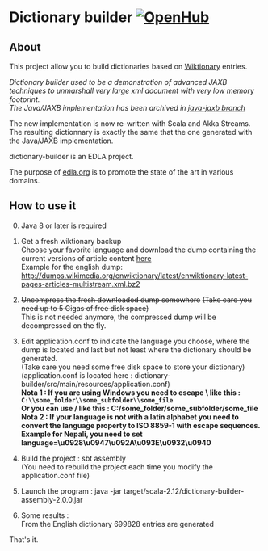 # Dictionary builder [![OpenHub](http://www.openhub.net/p/dictionary-builder/widgets/project_thin_badge.gif)](https://www.openhub.net/p/dictionary-builder)
## About ##
This project allow you to build dictionaries based on [Wiktionary](http://www.wiktionary.org/) entries.   

*Dictionary builder used to be a demonstration of advanced JAXB techniques to unmarshall very large xml document with very low memory footprint.   
The Java/JAXB implementation has been archived in [java-jaxb branch](https://github.com/newca12/dictionary-builder/tree/java-jaxb)*

The new implementation is now re-written with Scala and Akka Streams.  
The resulting dictionnary is exactly the same that the one generated with the Java/JAXB implementation.

dictionary-builder is an EDLA project.

The purpose of [edla.org](https://edla.org) is to promote the state of the art in various domains.

## How to use it ##

0. Java 8 or later is required 

1. Get a fresh wiktionary backup   
Choose your favorite language and download the dump containing the current versions of article content [here](http://download.wikimedia.org/backup-index.html)  
Example for the english dump:
http://dumps.wikimedia.org/enwiktionary/latest/enwiktionary-latest-pages-articles-multistream.xml.bz2

2. ~~Uncompress the fresh downloaded dump somewhere~~ 
~~(Take care you need up to 5 Gigas of free disk space)~~  
This is not needed anymore, the compressed dump will be decompressed on the fly.

3. Edit application.conf to indicate the language you choose, where the dump is located and last but not least where the dictionary should be generated.  
(Take care you need some free disk space to store your dictionary)  
(application.conf is located here : dictionary-builder/src/main/resources/application.conf)  
**Nota 1 : If you are using Windows you need to escape \ like this : `C:\\some_folder\\some_subfolder\\some_file`**   
**Or you can use / like this : C:/some_folder/some_subfolder/some_file**   
**Nota 2 : If your language is not with a latin alphabet you need to convert the language property to ISO 8859-1 with escape sequences.**  
**Example for Nepali, you need to set language=\u0928\u0947\u092A\u093E\u0932\u0940**  

4. Build the project : sbt assembly  
(You need to rebuild the project each time you modify the application.conf file)

5. Launch the program :  java -jar target/scala-2.12/dictionary-builder-assembly-2.0.0.jar

6. Some results :  
From the English dictionary 699828 entries are generated

That's it.
